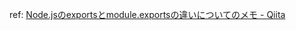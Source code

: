 ref: [Node.jsのexportsとmodule.exportsの違いについてのメモ - Qiita](https://qiita.com/toshihirock/items/e98363a4c99950be5abc)
